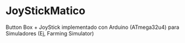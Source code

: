 # JoyStickMatico
Button Box + JoyStick implementado con Arduino (ATmega32u4) para Simuladores (Ej, Farming Simulator)
